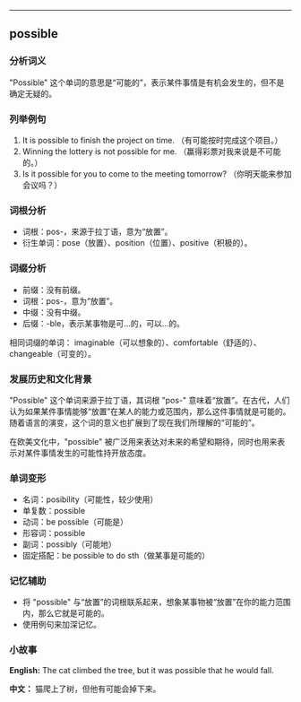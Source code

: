 
---------------
## possible
### 分析词义
"Possible" 这个单词的意思是“可能的”，表示某件事情是有机会发生的，但不是确定无疑的。

### 列举例句
1. It is possible to finish the project on time. （有可能按时完成这个项目。）
2. Winning the lottery is not possible for me. （赢得彩票对我来说是不可能的。）
3. Is it possible for you to come to the meeting tomorrow? （你明天能来参加会议吗？）

### 词根分析
- 词根：pos-，来源于拉丁语，意为“放置”。
- 衍生单词：pose（放置）、position（位置）、positive（积极的）。

### 词缀分析
- 前缀：没有前缀。
- 词根：pos-，意为“放置”。
- 中缀：没有中缀。
- 后缀：-ble，表示某事物是可...的，可以...的。

相同词缀的单词： imaginable（可以想象的）、comfortable（舒适的）、changeable（可变的）。

### 发展历史和文化背景
"Possible" 这个单词来源于拉丁语，其词根 "pos-" 意味着“放置”。在古代，人们认为如果某件事情能够“放置”在某人的能力或范围内，那么这件事情就是可能的。随着语言的演变，这个词的意义也扩展到了现在我们所理解的“可能的”。

在欧美文化中，"possible" 被广泛用来表达对未来的希望和期待，同时也用来表示对某件事情发生的可能性持开放态度。

### 单词变形
- 名词：posibility（可能性，较少使用）
- 单复数：possible
- 动词：be possible（可能是）
- 形容词：possible
- 副词：possibly（可能地）
- 固定搭配：be possible to do sth（做某事是可能的）

### 记忆辅助
- 将 "possible" 与“放置”的词根联系起来，想象某事物被“放置”在你的能力范围内，那么它就是可能的。
- 使用例句来加深记忆。

### 小故事
**English:**
The cat climbed the tree, but it was possible that he would fall.

**中文：**
猫爬上了树，但他有可能会掉下来。

